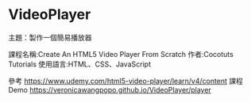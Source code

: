 # VideoPlayer

主題：製作一個簡易播放器

課程名稱:Create An HTML5 Video Player From Scratch
作者:Cocotuts Tutorials
使用語言:HTML、CSS、JavaScript

參考 https://www.udemy.com/html5-video-player/learn/v4/content 課程
Demo https://veronicawangpopo.github.io/VideoPlayer/player

